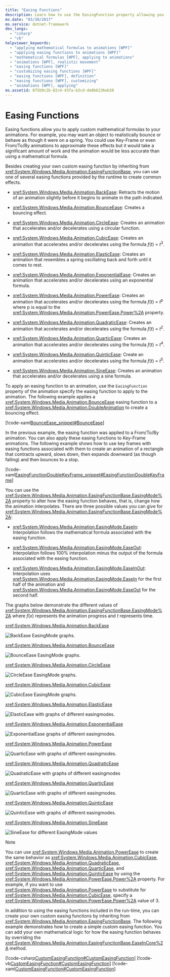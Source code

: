 ```yaml
---
title: "Easing Functions"
description: Learn how to use the EasingFunction property allowing you to apply custom mathematical formulas to animations.
ms.date: "03/30/2017"
ms.service: dotnet-framework
dev_langs: 
  - "csharp"
  - "vb"
helpviewer_keywords: 
  - "applying mathematical formulas to animations [WPF]"
  - "applying easing functions to animations [WPF]"
  - "mathematical formulas [WPF], applying to animations"
  - "animations [WPF], realistic movement"
  - "easing functions [WPF]"
  - "customizing easing functions [WPF]"
  - "easing functions [WPF], definition"
  - "easing functions [WPF], customizing"
  - "animations [WPF], applying"
ms.assetid: 075b9c2b-82c4-43fa-b3cd-de0b6236eb38
---
```

# Easing Functions

Easing functions allow you to apply custom mathematical formulas to your animations. For example, you may want an object to realistically bounce or behave as though it were on a spring. You could use Key-Frame or even From/To/By animations to approximate these effects but it would take a significant amount of work and the animation would be less accurate than using a mathematical formula.  
  
Besides creating your own custom easing function by inheriting from <xref:System.Windows.Media.Animation.EasingFunctionBase>, you can use one of several easing functions provided by the runtime to create common effects.  
  
- <xref:System.Windows.Media.Animation.BackEase>: Retracts the motion of an animation slightly before it begins to animate in the path indicated.  
  
- <xref:System.Windows.Media.Animation.BounceEase>: Creates a bouncing effect.  
  
- <xref:System.Windows.Media.Animation.CircleEase>: Creates an animation that accelerates and/or decelerates using a circular function.  
  
- <xref:System.Windows.Media.Animation.CubicEase>: Creates an animation that accelerates and/or decelerates using the formula *f*(*t*) = *t*<sup>3</sup>.  
  
- <xref:System.Windows.Media.Animation.ElasticEase>: Creates an animation that resembles a spring oscillating back and forth until it comes to rest.  
  
- <xref:System.Windows.Media.Animation.ExponentialEase>: Creates an animation that accelerates and/or decelerates using an exponential formula.  
  
- <xref:System.Windows.Media.Animation.PowerEase>: Creates an animation that accelerates and/or decelerates using the formula *f*(*t*) = *t*<sup>p</sup> where p is equal to the <xref:System.Windows.Media.Animation.PowerEase.Power%2A> property.  
  
- <xref:System.Windows.Media.Animation.QuadraticEase>: Creates an animation that accelerates and/or decelerates using the formula *f*(*t*) = *t*<sup>2</sup>.  
  
- <xref:System.Windows.Media.Animation.QuarticEase>: Creates an animation that accelerates and/or decelerates using the formula *f*(*t*) = *t*<sup>4</sup>.  
  
- <xref:System.Windows.Media.Animation.QuinticEase>: Create an animation that accelerates and/or decelerates using the formula *f*(*t*) = *t*<sup>5</sup>.  
  
- <xref:System.Windows.Media.Animation.SineEase>: Creates an animation that accelerates and/or decelerates using a sine formula.  
  
To apply an easing function to an animation, use the `EasingFunction` property of the animation specify the easing function to apply to the animation. The following example applies a <xref:System.Windows.Media.Animation.BounceEase> easing function to a <xref:System.Windows.Media.Animation.DoubleAnimation> to create a bouncing effect.  
  
[!code-xaml[BounceEase_snippet#BounceEase](~/samples/snippets/csharp/VS_Snippets_Wpf/bounceease_snippet/CS/window1.xaml#bounceease)]  
  
In the previous example, the easing function was applied to a From/To/By animation. You can also apply these easing functions to Key-Frame animations. The following example shows how to use key frames with easing functions associated with them to create an animation of a rectangle that contracts upward, slows down, then expands downward (as though falling) and then bounces to a stop.  
  
[!code-xaml[EasingFunctionDoubleKeyFrame_snippet#EasingFunctionDoubleKeyFrame](~/samples/snippets/csharp/VS_Snippets_Wpf/easingfunctiondoublekeyframe_snippet/CS/window1.xaml#easingfunctiondoublekeyframe)]  
  
You can use the <xref:System.Windows.Media.Animation.EasingFunctionBase.EasingMode%2A> property to alter how the easing function behaves, that is, change how the animation interpolates. There are three possible values you can give for <xref:System.Windows.Media.Animation.EasingFunctionBase.EasingMode%2A>:  
  
- <xref:System.Windows.Media.Animation.EasingMode.EaseIn>: Interpolation follows the mathematical formula associated with the easing function.  
  
- <xref:System.Windows.Media.Animation.EasingMode.EaseOut>: Interpolation follows 100% interpolation minus the output of the formula associated with the easing function.  
  
- <xref:System.Windows.Media.Animation.EasingMode.EaseInOut>: Interpolation uses <xref:System.Windows.Media.Animation.EasingMode.EaseIn> for the first half of the animation and <xref:System.Windows.Media.Animation.EasingMode.EaseOut> for the second half.  
  
The graphs below demonstrate the different values of <xref:System.Windows.Media.Animation.EasingFunctionBase.EasingMode%2A> where *f*(*x*) represents the animation progress and *t* represents time.  
  
<xref:System.Windows.Media.Animation.BackEase>  
  
![BackEase EasingMode graphs.](./media/backease-graph.png "BackEase_Graph")  
  
<xref:System.Windows.Media.Animation.BounceEase>  
  
![BounceEase EasingMode graphs.](./media/bounceease-graph.png "BounceEase_Graph")  
  
<xref:System.Windows.Media.Animation.CircleEase>  
  
![CircleEase EasingMode graphs.](./media/circleease-graph.png "CircleEase_Graph")  
  
<xref:System.Windows.Media.Animation.CubicEase>  
  
![CubicEase EasingMode graphs.](./media/cubicease-graph.png "CubicEase_Graph")  
  
<xref:System.Windows.Media.Animation.ElasticEase>  
  
![ElasticEase with graphs of different easingmodes.](./media/elasticease-graph.png "ElasticEase_Graph")  
  
<xref:System.Windows.Media.Animation.ExponentialEase>  
  
![ExponentialEase graphs of different easingmodes.](./media/exponentialease-graph.png "ExponentialEase_Graph")  
  
<xref:System.Windows.Media.Animation.PowerEase>  
  
![QuarticEase with graphs of different easingmodes.](./media/quarticease-graph.png "QuarticEase_Graph")  
  
<xref:System.Windows.Media.Animation.QuadraticEase>  
  
![QuadraticEase with graphs of different easingmodes](./media/quadraticease-graph.png "QuadraticEase_Graph")  
  
<xref:System.Windows.Media.Animation.QuarticEase>  
  
![QuarticEase with graphs of different easingmodes.](./media/quarticease-graph.png "QuarticEase_Graph")  
  
<xref:System.Windows.Media.Animation.QuinticEase>  
  
![QuinticEase with graphs of different easingmodes.](./media/quinticease-graph.png "QuinticEase_Graph")  
  
<xref:System.Windows.Media.Animation.SineEase>  
  
![SineEase for different EasingMode values](./media/sineease-graph.png "SineEase_Graph")  
  
> [!NOTE]
> You can use <xref:System.Windows.Media.Animation.PowerEase> to create the same behavior as <xref:System.Windows.Media.Animation.CubicEase>, <xref:System.Windows.Media.Animation.QuadraticEase>, <xref:System.Windows.Media.Animation.QuarticEase>, and <xref:System.Windows.Media.Animation.QuinticEase> by using the <xref:System.Windows.Media.Animation.PowerEase.Power%2A> property. For example, if you want to use <xref:System.Windows.Media.Animation.PowerEase> to substitute for <xref:System.Windows.Media.Animation.CubicEase>, specify a <xref:System.Windows.Media.Animation.PowerEase.Power%2A> value of 3.  
  
In addition to using the easing functions included in the run-time, you can create your own custom easing functions by inheriting from <xref:System.Windows.Media.Animation.EasingFunctionBase>. The following example demonstrates how to create a simple custom easing function. You can add your own mathematical logic for how the easing function behaves by overriding the <xref:System.Windows.Media.Animation.EasingFunctionBase.EaseInCore%2A> method.
  
[!code-csharp[CustomEasingFunction#CustomEasingFunction](~/samples/snippets/csharp/VS_Snippets_Wpf/customeasingfunction/csharp/customlog10easingfunction.cs#customeasingfunction)]
[!code-vb[CustomEasingFunction#CustomEasingFunction](~/samples/snippets/visualbasic/VS_Snippets_Wpf/customeasingfunction/visualbasic/customlog10easingfunction.vb#customeasingfunction)]
[!code-xaml[CustomEasingFunction#CustomEasingFunction](~/samples/snippets/csharp/VS_Snippets_Wpf/customeasingfunction/csharp/window1.xaml#customeasingfunction)]
